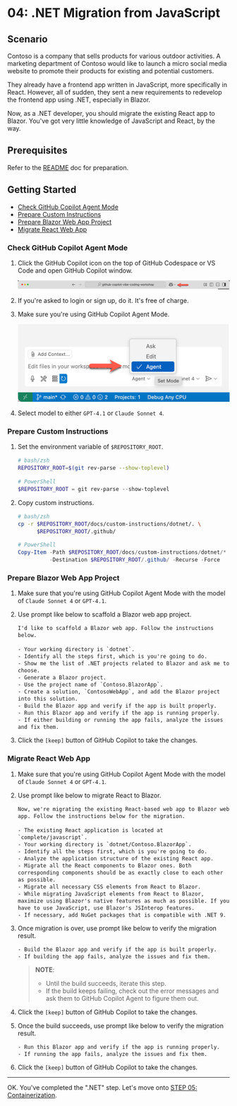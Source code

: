 # 04: .NET Migration from JavaScript

## Scenario

Contoso is a company that sells products for various outdoor activities. A marketing department of Contoso would like to launch a micro social media website to promote their products for existing and potential customers.

They already have a frontend app written in JavaScript, more specifically in React. However, all of sudden, they sent a new requirements to redevelop the frontend app using .NET, especially in Blazor.

Now, as a .NET developer, you should migrate the existing React app to Blazor. You've got very little knowledge of JavaScript and React, by the way.

## Prerequisites

Refer to the [README](../README.md) doc for preparation.

## Getting Started

- [Check GitHub Copilot Agent Mode](#check-github-copilot-agent-mode)
- [Prepare Custom Instructions](#prepare-custom-instructions)
- [Prepare Blazor Web App Project](#prepare-blazor-web-app-project)
- [Migrate React Web App](#migrate-react-web-app)

### Check GitHub Copilot Agent Mode

1. Click the GitHub Copilot icon on the top of GitHub Codespace or VS Code and open GitHub Copilot window.

   ![Open GitHub Copilot Chat](./images/setup-02.png)

1. If you're asked to login or sign up, do it. It's free of charge.
1. Make sure you're using GitHub Copilot Agent Mode.

   ![GitHub Copilot Agent Mode](./images/setup-03.png)

1. Select model to either `GPT-4.1` or `Claude Sonnet 4`.

### Prepare Custom Instructions

1. Set the environment variable of `$REPOSITORY_ROOT`.

   ```bash
   # bash/zsh
   REPOSITORY_ROOT=$(git rev-parse --show-toplevel)
   ```

   ```powershell
   # PowerShell
   $REPOSITORY_ROOT = git rev-parse --show-toplevel
   ```

1. Copy custom instructions.

    ```bash
    # bash/zsh
    cp -r $REPOSITORY_ROOT/docs/custom-instructions/dotnet/. \
          $REPOSITORY_ROOT/.github/
    ```

    ```powershell
    # PowerShell
    Copy-Item -Path $REPOSITORY_ROOT/docs/custom-instructions/dotnet/* `
              -Destination $REPOSITORY_ROOT/.github/ -Recurse -Force
    ```

### Prepare Blazor Web App Project

1. Make sure that you're using GitHub Copilot Agent Mode with the model of `Claude Sonnet 4` or `GPT-4.1`.
1. Use prompt like below to scaffold a Blazor web app project.

    ```text
    I'd like to scaffold a Blazor web app. Follow the instructions below.

    - Your working directory is `dotnet`.
    - Identify all the steps first, which is you're going to do.
    - Show me the list of .NET projects related to Blazor and ask me to choose.
    - Generate a Blazor project.
    - Use the project name of `Contoso.BlazorApp`.
    - Create a solution, `ContosoWebApp`, and add the Blazor project into this solution.
    - Build the Blazor app and verify if the app is built properly.
    - Run this Blazor app and verify if the app is running properly.
    - If either building or running the app fails, analyze the issues and fix them.
    ```

1. Click the `[keep]` button of GitHub Copilot to take the changes.

### Migrate React Web App

1. Make sure that you're using GitHub Copilot Agent Mode with the model of `Claude Sonnet 4` or `GPT-4.1`.
1. Use prompt like below to migrate React to Blazor.

    ```text
    Now, we're migrating the existing React-based web app to Blazor web app. Follow the instructions below for the migration.
    
    - The existing React application is located at `complete/javascript`.
    - Your working directory is `dotnet/Contoso.BlazorApp`.
    - Identify all the steps first, which is you're going to do.
    - Analyze the application structure of the existing React app.
    - Migrate all the React components to Blazor ones. Both corresponding components should be as exactly close to each other as possible.
    - Migrate all necessary CSS elements from React to Blazor.
    - While migrating JavaScript elements from React to Blazor, maximize using Blazor's native features as much as possible. If you have to use JavaScript, use Blazor's JSInterop features.
    - If necessary, add NuGet packages that is compatible with .NET 9.
    ```

1. Once migration is over, use prompt like below to verify the migration result.

    ```text
    - Build the Blazor app and verify if the app is built properly.
    - If building the app fails, analyze the issues and fix them.
    ```

   > **NOTE**:
   >
   > - Until the build succeeds, iterate this step.
   > - If the build keeps failing, check out the error messages and ask them to GitHub Copilot Agent to figure them out.

1. Click the `[keep]` button of GitHub Copilot to take the changes.

1. Once the build succeeds, use prompt like below to verify the migration result.

    ```text
    - Run this Blazor app and verify if the app is running properly.
    - If running the app fails, analyze the issues and fix them.
    ```

1. Click the `[keep]` button of GitHub Copilot to take the changes.

---

OK. You've completed the ".NET" step. Let's move onto [STEP 05: Containerization](./05-containerization.md).
